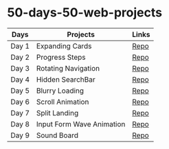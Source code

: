 # 50-days-50-web-projects


Days  | Projects | Links
------------ | ------------- | -------------
Day 1 | Expanding Cards| [Repo](https://github.com/cagataybalikci/50-days-50-web-projects/tree/main/Day%201%20-%20Expanding%20Cards)
Day 2 | Progress Steps | [Repo](https://github.com/cagataybalikci/50-days-50-web-projects/tree/main/Day%202%20-%20Progress%20Bar)
Day 3 | Rotating Navigation | [Repo](https://github.com/cagataybalikci/50-days-50-web-projects/tree/main/Day%203%20-%20Rotating%20Navigation)
Day 4 | Hidden SearchBar | [Repo](https://github.com/cagataybalikci/50-days-50-web-projects/tree/main/Day%204%20-%20Hidden%20Search%20Bar)
Day 5 | Blurry Loading | [Repo](https://github.com/cagataybalikci/50-days-50-web-projects/tree/main/Day%205%20-%20Blurry%20Loading)
Day 6 | Scroll Animation | [Repo](https://github.com/cagataybalikci/50-days-50-web-projects/tree/main/Day%206%20-%20Scroll%20Animation)
Day 7 | Split Landing | [Repo](https://github.com/cagataybalikci/50-days-50-web-projects/tree/main/Day%207%20-%20Split%20Landing)
Day 8 | Input Form Wave Animation | [Repo](https://github.com/cagataybalikci/50-days-50-web-projects/tree/main/Day%208%20-%20Form%20Wave%20Animation)
Day 9 | Sound Board | [Repo](https://github.com/cagataybalikci/50-days-50-web-projects/tree/main/Day%209%20-%20Sound%20board)

